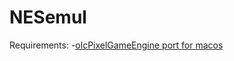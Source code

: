 # NESemul
Requirements:
-[olcPixelGameEngine port for macos](https://github.com/sadikovi/olcPixelGameEngine-macos)
